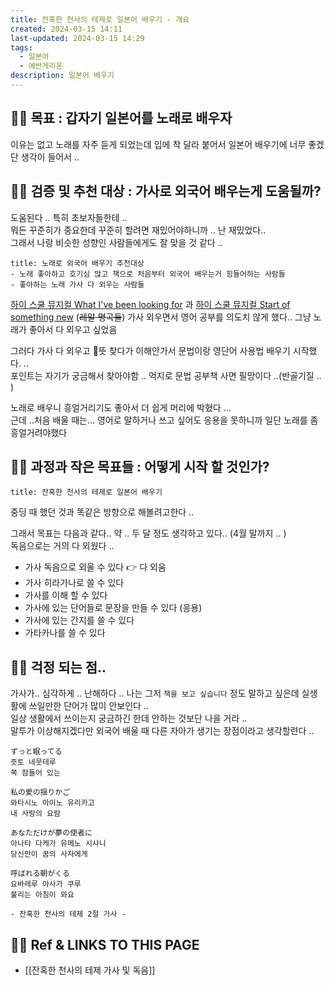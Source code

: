 ```yaml
---
title: 잔혹한 천사의 테제로 일본어 배우기 - 개요
created: 2024-03-15 14:11
last-updated: 2024-03-15 14:29
tags:
  - 일본어
  - 에반게리온
description: 일본어 배우기
---
```


## 👯‍♂️ 목표 : 갑자기 일본어를 노래로 배우자

이유는 없고 노래를 자주 듣게 되었는데 입에 착 달라 붙어서 일본어 배우기에 너무 좋겠단 생각이 들어서 .. 

## 👯‍♂️ 검증 및 추천 대상 : 가사로 외국어 배우는게 도움될까?

도움된다 .. 특히 초보자들한테 ..  
뭐든 꾸준히가 중요한데 꾸준히 할려면 재밌어야하니까 .. 난 재밌었다..  
그래서 나랑 비슷한 성향인 사람들에게도 잘 맞을 것 같다 .. 

```ad-important
title: 노래로 외국어 배우기 추천대상
- 노래 좋아하고 호기심 많고 책으로 처음부터 외국어 배우는거 힘들어하는 사람들
- 좋아하는 노래 가사 다 외우는 사람들
```

 [하이 스쿨 뮤지컬 What I've been looking for](https://www.youtube.com/watch?v=S-wSCKaHJ6Y) 과 [하이 스쿨 뮤지컬 Start of something new](https://www.youtube.com/watch?v=zBG-sEGlULs)  (~~레알 명곡들~~) 가사 외우면서 영어 공부를 의도치 않게 했다.. 그냥 노래가 좋아서 다 외우고 싶었음 


그러다 가사 다 외우고 뜻 찾다가 이해안가서 문법이랑  영단어  사용법 배우기 시작했다. ..  
포인트는 자기가 궁금해서 찾아야함 ..  억지로 문법 공부책 사면 필망이다 ..(반골기질 .. )

노래로 배우니 흥얼거리기도 좋아서 더 쉽게 머리에 박혔다 ...  
근데 ..처음 배울 때는... 영어로 말하거나 쓰고 싶어도  응용을 못하니까 일단  노래를 좀 흥얼거려야했다

## 👯‍♂️ 과정과 작은 목표들 : 어떻게 시작 할 것인가?


```ad-important
title: 잔혹한 천사의 테제로 일본어 배우기
```

중딩 때 했던 것과 똑같은 방향으로 해볼려고한다 .. 

그래서 목표는 다음과 같다.. 약 .. 두 달 정도 생각하고 있다.. (4월 말까지 .. )  
독음으로는 거의 다 외웠다 .. 

- 가사 독음으로 외울 수 있다 👉 다 외움 
- 가사 히라가나로 쓸 수 있다
- 가사를 이해 할 수 있다
- 가사에 있는 단어들로 문장을 만들 수 있다 (응용)
- 가사에 있는 간지를 쓸 수 있다
- 가타카나를 쓸 수 있다 

## 👯‍♂️ 걱정 되는 점..


가사가.. 심각하게 ..  난해하다  ..  나는 그저 `책을 보고 싶습니다` 정도 말하고 싶은데 실생활에 쓰일만한 단어가 많이 안보인다 ..  
일상 생활에서 쓰이는지 궁금하긴 한데 안하는 것보단 나을 거라 ..  
말투가 이상해지겠다만 외국어 배울 때 다른 자아가 생기는 장점이라고 생각할련다 ..

```
ずっと眠ってる  
즛토 네뭇테루  
쭉 잠들어 있는  
  
私の愛の揺りかご  
와타시노 아이노 유리카고  
내 사랑의 요람  
  
あなただけが夢の使者に  
아나타 다케가 유메노 시샤니  
당신만이 꿈의 사자에게  
  
呼ばれる朝がくる  
요바레루 아사가 쿠루  
불리는 아침이 와요

- 잔혹한 천사의 테제 2절 가사 -
```


## 👯‍♂️ Ref & LINKS TO THIS PAGE

-  [[잔혹한 천사의 테제 가사 및 독음]]